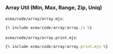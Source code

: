 ### Array Util (Min, Max, Range, Zip, Uniq)

`ecma/code/array/array.mjs`:
```js
{% include ecma/code/array/array.js %}
```

`ecma/code/array/array.print.mjs`:
```js
{% include ecma/code/array/array.print.mjs %}
```
